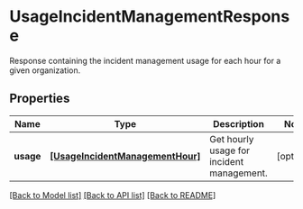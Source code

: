 # UsageIncidentManagementResponse

Response containing the incident management usage for each hour for a given organization.

## Properties
Name | Type | Description | Notes
------------ | ------------- | ------------- | -------------
**usage** | [**[UsageIncidentManagementHour]**](UsageIncidentManagementHour.md) | Get hourly usage for incident management. | [optional] 

[[Back to Model list]](README.md#documentation-for-models) [[Back to API list]](README.md#documentation-for-api-endpoints) [[Back to README]](README.md)


